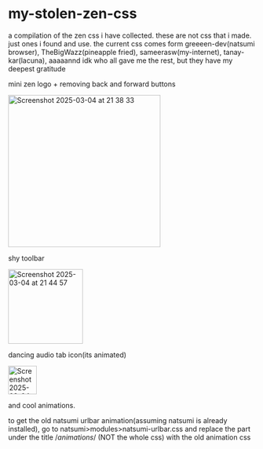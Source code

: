 # my-stolen-zen-css
a compilation of the zen css i have collected.
these are not css that i made. just ones i found and use.
the current css comes form greeeen-dev(natsumi browser), TheBigWazz(pineapple fried), sameerasw(my-internet), tanay-kar(lacuna), aaaaannd idk who all gave me the rest, but they have my deepest gratitude



mini zen logo + removing back and forward buttons

<img width="310" alt="Screenshot 2025-03-04 at 21 38 33" src="https://github.com/user-attachments/assets/0ac82815-d203-43b8-999f-310890b641ae" />

shy toolbar

<img width="152" alt="Screenshot 2025-03-04 at 21 44 57" src="https://github.com/user-attachments/assets/38173bdf-85fd-4bbf-8b87-c0c9d1dbb7a0" />

dancing audio tab icon(its animated)

<img width="58" alt="Screenshot 2025-03-04 at 21 39 13" src="https://github.com/user-attachments/assets/04210677-a36d-4232-87cf-1b2c031dc7f3" />


and cool animations.


to get the old natsumi urlbar animation(assuming natsumi is already installed), go to natsumi>modules>natsumi-urlbar.css and replace the part under the title /*animations*/ (NOT the whole css) with the old animation css
